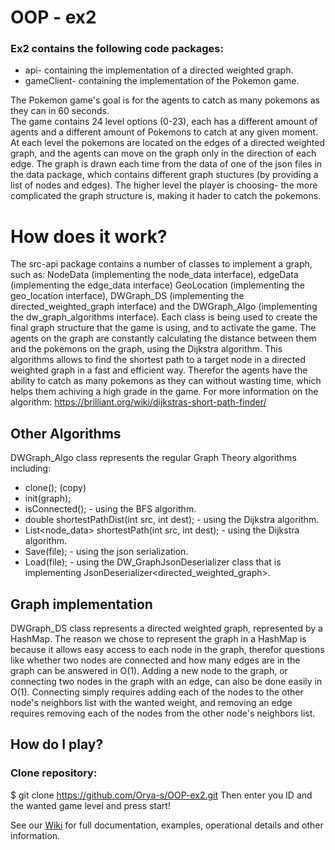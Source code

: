# OOP - ex2
### Ex2 contains the following code packages:
- api- containing the implementation of a directed weighted graph.
- gameClient- containing the implementation of the Pokemon game.

The Pokemon game's goal is for the agents to catch as many pokemons as they can in 60 seconds.                                                                          
The game contains 24 level options (0-23), each has a different amount of agents and a different amount of Pokemons to catch at any given moment.
At each level the pokemons are located on the edges of a directed weighted graph, and the agents can move on the graph only in the direction of each edge.
The graph is drawn each time from the data of one of the json files in the data package, which contains different graph stuctures (by providing a list of nodes and edges).
The higher level the player is choosing- the more complicated the graph structure is, making it hader to catch the pokemons.

# How does it work?
The src-api package contains a number of classes to implement a graph, such as: NodeData (implementing the node_data interface), edgeData (implementing the edge_data interface)
GeoLocation (implementing the geo_location interface), DWGraph_DS (implementing the directed_weighted_graph interface) and the DWGraph_Algo (implementing the dw_graph_algorithms
interface). Each class is being used to create the final graph structure that the game is using, and to activate the game. 
The agents on the graph are constantly calculating the distance between them and the pokemons on the graph, using the Dijkstra algorithm. This algorithms allows to find the
shortest path to a target node in a directed weighted graph in a fast and efficient way. Therefor the agents have the ability to catch as many pokemons as they can without
wasting time, which helps them achiving a high grade in the game.
For more information on the algorithm: https://brilliant.org/wiki/dijkstras-short-path-finder/

## Other Algorithms
DWGraph_Algo class represents the regular Graph Theory algorithms including:
- clone(); (copy)
- init(graph);
- isConnected(); - using the BFS algorithm.
- double shortestPathDist(int src, int dest); - using the Dijkstra algorithm.
- List<node_data> shortestPath(int src, int dest); - using the Dijkstra algorithm.
- Save(file); - using the json serialization.
- Load(file); - using the DW_GraphJsonDeserializer class that is implementing JsonDeserializer<directed_weighted_graph>.

## Graph implementation
DWGraph_DS class represents a directed weighted graph, represented by a HashMap.
The reason we chose to represent the graph in a HashMap is because it allows easy access to each node in the graph, therefor questions like whether two nodes are connected 
and how many edges are in the graph can be answered in O(1). Adding a new node to the graph, or connecting two nodes in the graph with an edge, can also be done easily in O(1). 
Connecting simply requires adding each of the nodes to the other node's neighbors list with the wanted weight, and removing an edge requires removing each of the nodes from 
the other node's neighbors list. 

## How do I play?
### Clone repository:
$ git clone https://github.com/Orya-s/OOP-ex2.git
Then enter you ID and the wanted game level and press start!


See our [Wiki] for full documentation, examples, operational details and other information.



[Wiki]: https://github.com/Orya-s/OOP-ex2/wiki 



